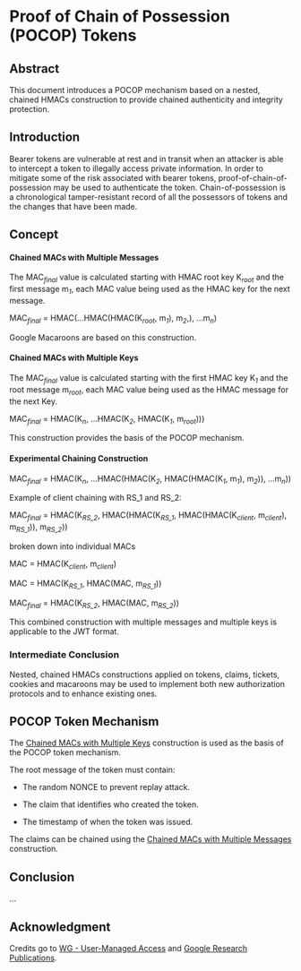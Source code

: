 # Proof of Chain of Possession (POCOP) Tokens

## Abstract

This document introduces a POCOP mechanism based on a nested, chained HMACs construction to provide chained authenticity and integrity protection.

## Introduction

Bearer tokens are vulnerable at rest and in transit when an attacker is able to intercept a token to illegally access private information. In order to mitigate some of the risk associated with bearer tokens, proof-of-chain-of-possession may be used to authenticate the token. Chain-of-possession is a chronological tamper-resistant record of all the possessors of tokens and the changes that have been made.

## Concept

#### Chained MACs with Multiple Messages

The MAC<sub><i>final</i></sub> value is calculated starting with HMAC root key K<sub><i>root</i></sub> and the first message m<sub><i>1</i></sub>, each MAC value being used as the HMAC key for the next message.

MAC<sub><i>final</i></sub> = HMAC(...HMAC(HMAC(K<sub><i>root</i></sub>, m<sub><i>1</i></sub>), m<sub><i>2</i></sub>,), ...m<sub><i>n</i></sub>)

Google Macaroons are based on this construction.

#### Chained MACs with Multiple Keys

The MAC<sub><i>final</i></sub> value is calculated starting with the first HMAC key K<sub><i>1</i></sub> and the root message m<sub><i>root</i></sub>, each MAC value being used as the HMAC message for the next Key.

MAC<sub><i>final</i></sub> = HMAC(K<sub><i>n</i></sub>, ...HMAC(K<sub><i>2</i></sub>, HMAC(K<sub><i>1</i></sub>, m<sub><i>root</i></sub>)))

This construction provides the basis of the POCOP mechanism.

#### Experimental Chaining Construction

MAC<sub><i>final</i></sub> = HMAC(K<sub><i>n</i></sub>, ...HMAC(HMAC(K<sub><i>2</i></sub>, HMAC(HMAC(K<sub><i>1</i></sub>, m<sub><i>1</i></sub>), m<sub><i>2</i></sub>)), ...m<sub><i>n</i></sub>))

Example of client chaining with RS_1 and RS_2:

MAC<sub><i>final</i></sub> = HMAC(K<sub><i>RS_2</i></sub>, HMAC(HMAC(K<sub><i>RS_1</i></sub>, HMAC(HMAC(K<sub><i>client</i></sub>, m<sub><i>client</i></sub>), m<sub><i>RS_1</i></sub>)), m<sub><i>RS_2</i></sub>))

broken down into individual MACs

MAC = HMAC(K<sub><i>client</i></sub>, m<sub><i>client</i></sub>)

MAC = HMAC(K<sub><i>RS_1</i></sub>, HMAC(MAC, m<sub><i>RS_1</i></sub>))

MAC<sub><i>final</i></sub> = HMAC(K<sub><i>RS_2</i></sub>, HMAC(MAC, m<sub><i>RS_2</i></sub>))

This combined construction with multiple messages and multiple keys is applicable to the JWT format.

### Intermediate Conclusion

Nested, chained HMACs constructions applied on tokens, claims, tickets, cookies and macaroons may be used to implement both new authorization protocols and to enhance existing ones.

## POCOP Token Mechanism

The [Chained MACs with Multiple Keys][4] construction is used as the basis of the POCOP token mechanism.

The root message of the token must contain:

* The random NONCE to prevent replay attack.

* The claim that identifies who created the token.

* The timestamp of when the token was issued.

The claims can be chained using the [Chained MACs with Multiple Messages][3] construction.

## Conclusion

...

## Acknowledgment

Credits go to [WG - User-Managed Access][1] and [Google Research Publications][2].

[1]: https://kantarainitiative.org/confluence/display/uma/Home
[2]: https://research.google/pubs/pub41892/
[3]: https://github.com/umalabs/uma-pocop-tokens#chained-macs-with-multiple-messages
[4]: https://github.com/umalabs/uma-pocop-tokens#chained-macs-with-multiple-keys
[5]: https://github.com/umalabs/uma-pocop-tokens#pocop-mechanism